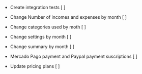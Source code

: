 - Create integration tests [ ]
- Change Number of incomes and expenses by month [ ]
- Change categories used by moth [ ]
- Change settings by month [ ]
- Change summary by month [ ]

- Mercado Pago payment and Paypal payment suscriptions [ ]
- Update pricing plans [ ]
